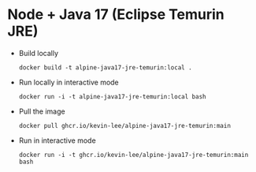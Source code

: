 # Node + Java 17 (Eclipse Temurin JRE)

* Build locally
  ```shell
  docker build -t alpine-java17-jre-temurin:local .
  ```

* Run locally in interactive mode
  ```shell
  docker run -i -t alpine-java17-jre-temurin:local bash
  ```

* Pull the image
  ```shell
  docker pull ghcr.io/kevin-lee/alpine-java17-jre-temurin:main
  ```

* Run in interactive mode
  ```shell
  docker run -i -t ghcr.io/kevin-lee/alpine-java17-jre-temurin:main bash
  ```
